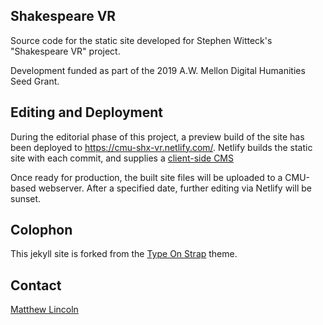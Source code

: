 ## Shakespeare VR

Source code for the static site developed for Stephen Witteck's "Shakespeare VR" project.

Development funded as part of the 2019 A.W. Mellon Digital Humanities Seed Grant.

## Editing and Deployment

During the editorial phase of this project, a preview build of the site has been deployed to <https://cmu-shx-vr.netlify.com/>.
Netlify builds the static site with each commit, and supplies a [client-side CMS](https://www.netlifycms.org/)

Once ready for production, the built site files will be uploaded to a CMU-based webserver.
After a specified date, further editing via Netlify will be sunset.

## Colophon

This jekyll site is forked from the [Type On Strap](https://github.com/sylhare/Type-on-Strap) theme.

## Contact

[Matthew Lincoln](mailto:mlincoln@andrew.cmu.edu)
